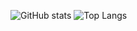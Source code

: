 ![GitHub stats](https://github-readme-stats.vercel.app/api?username=totensee&count_private=true&show_icons=true&theme=great-gatsby)
![Top Langs](https://github-readme-stats.vercel.app/api/top-langs/?username=totensee&layout=compact&show_icons=true&theme=great-gatsby)
